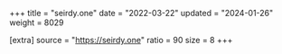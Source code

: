+++
title = "seirdy.one"
date = "2022-03-22"
updated = "2024-01-26"
weight = 8029

[extra]
source = "https://seirdy.one"
ratio = 90
size = 8
+++
